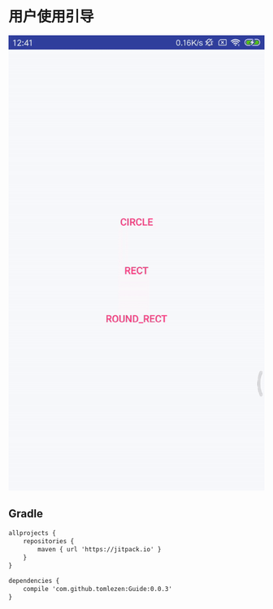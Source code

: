 # 用户使用引导
<img src="https://github.com/tomlezen/Guide/blob/master/screenshot/ezgif.com-video-to-gif.gif?raw=true" alt="arc" style="max-width:100%;">

## Gradle

```
allprojects {
	repositories {
		maven { url 'https://jitpack.io' }
	}
}
```

```
dependencies {
	compile 'com.github.tomlezen:Guide:0.0.3'
}
```
